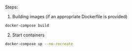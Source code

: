 Steps:

1. Building images (if an appropriate Dockerfile is provided)

```bash
docker-compose build
```

2. Start containers
```bash
docker-compose up --no-recreate
```
